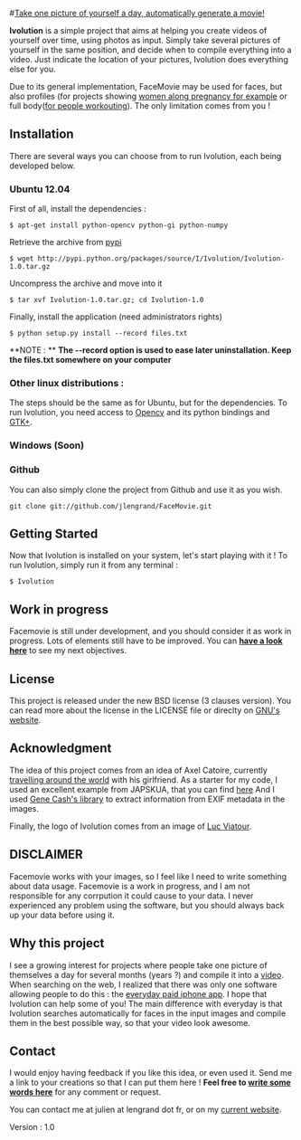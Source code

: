 #[Take one picture of yourself a day, automatically generate a movie!](http://jlengrand.github.com/FaceMovie/)


**Ivolution** is a simple project that aims at helping you create videos of yourself over time, using photos as input.
Simply take several pictures of yourself in the same position, and decide when to compile everything into a video. Just indicate the location of your pictures, Ivolution does everything else for you. 

Due to its general implementation, FaceMovie may be used for faces, but also profiles (for projects showing [women along pregnancy for example](http://www.youtube.com/watch?v=CG_KArKYTq4) or full body([for people workouting](http://www.youtube.com/watch?v=02Pzfv7JV48)). The only limitation comes from you ! 


## Installation

There are several ways you can choose from to run Ivolution, each being developed below.

### Ubuntu 12.04

First of all, install the dependencies :
 ```
 $ apt-get install python-opencv python-gi python-numpy
 ```

Retrieve the archive from [pypi](http://pypi.python.org/pypi/Ivolution/1.0)
 ```
 $ wget http://pypi.python.org/packages/source/I/Ivolution/Ivolution-1.0.tar.gz
 ``` 

Uncompress the archive and move into it
 ```
 $ tar xvf Ivolution-1.0.tar.gz; cd Ivolution-1.0
 ``` 

Finally, install the application (need administrators rights)
 ```
 $ python setup.py install --record files.txt 
 ``` 

**NOTE : ** __The --record option is used to ease later uninstallation. Keep the files.txt somewhere on your computer__


### Other linux distributions :

The steps should be the same as for Ubuntu, but for the dependencies. 
To run Ivolution, you need access to [Opencv](http://opencv.willowgarage.com/wiki/) and its python bindings and [GTK+](https://live.gnome.org/PyGObject).


### Windows (**Soon**)

### Github

You can also simply clone the project from Github and use it as you wish. 
```
git clone git://github.com/jlengrand/FaceMovie.git
```

## Getting Started

Now that Ivolution is installed on your system, let's start playing with it !
To run Ivolution, simply run it from any terminal :
 ```
 $ Ivolution
 ``` 

## Work in progress

Facemovie is still under development, and you should consider it as work in progress.
Lots of elements still have to be improved. 
You can **[have a look here](https://github.com/jlengrand/FaceMovie/issues?state=open)** to see my next objectives.

## License

This project is released under the new BSD license (3 clauses version). You can read more about the license in the LICENSE file or direclty on [GNU's website](http://www.gnu.org/licenses/license-list.html#ModifiedBSD). 

## Acknowledgment

The idea of this project comes from an idea of Axel Catoire, currently [travelling around the world](http://ungrandtour.blogspot.com/) with his girlfriend.
As a starter for my code, I used an excellent example from JAPSKUA, that you can find [here](http://japskua.wordpress.com/2010/08/04/detecting-eyes-with-python-opencv/)
And I used [Gene Cash's library](http://sourceforge.net/projects/exif-py/) to extract information from EXIF metadata in the images.

Finally, the logo of Ivolution comes from an image of [Luc Viatour](www.Lucnix.be).

## DISCLAIMER

Facemovie works with your images, so I feel like I need to write something about data usage. 
Facemovie is a work in progress, and I am not responsible for any corrpution it could cause to your data. 
I never experienced any problem using the software, but you should always back up your data before using it.

## Why this project 


I see a growing interest for projects where people take one picture of themselves a day for several months (years ?) and compile it into a [video](http://www.youtube.com/watch?v=6B26asyGKDo). 
When searching on the web, I realized that there was only one software allowing people to do this : the [everyday paid iphone app](http://www.everyday-app.com). I hope that Ivolution can help some of you!
The main difference with everyday is that Ivolution searches automatically for faces in the input images and compile them in the best possible way, so that your video look awesome. 

## Contact

I would enjoy having feedback if you like this idea, or even used it. Send me a link to your creations so that I can put them here !
**Feel free to [write some words here](https://github.com/jlengrand/FaceMovie/issues?state=open)** for any comment or request. 

You can contact me at julien at lengrand dot fr, or on my [current website](http://www.lengrand.fr).

Version : 1.0